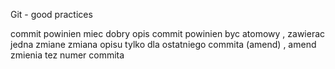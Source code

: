 Git - good practices

commit powinien miec dobry opis
commit powinien byc atomowy , zawierac jedna zmiane
zmiana opisu tylko dla ostatniego commita (amend) , amend zmienia tez numer commita


